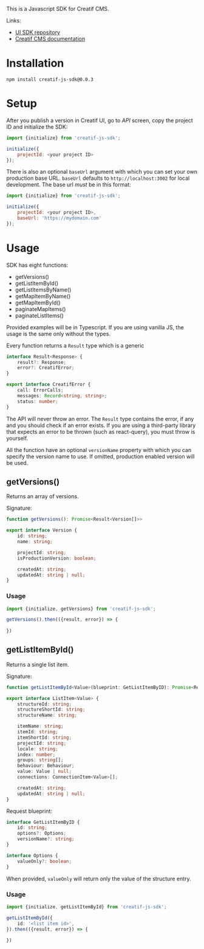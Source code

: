 This is a Javascript SDK for Creatif CMS.

Links: 
- [UI SDK repository](https://github.com/Creatif/creatif-ui-sdk)
- [Creatif CMS documentation](https://creatif.github.io/creatif-ui-sdk/#/)

# Installation

````shell
npm install creatif-js-sdk@0.0.3
````

# Setup

After you publish a version in Creatif UI, go to _API_ screen, copy the project ID and initialize
the SDK:

````javascript
import {initialize} from 'creatif-js-sdk';

initialize({
    projectId: <your project ID>
});
````

There is also an optional `baseUrl` argument with which you can set your own production base URL. `baseUrl`
defaults to `http://localhost:3002` for local development. The base url *must* be in this format:

````javascript
import {initialize} from 'creatif-js-sdk';

initialize({
    projectId: <your project ID>,
    baseUrl: 'https://mydomain.com'
});
````

# Usage

SDK has eight functions:

- getVersions()
- getListItemById()
- getListItemsByName()
- getMapItemByName()
- getMapItemById()
- paginateMapItems()
- paginateListItems()

Provided examples will be in Typescript. If you are using vanilla JS, the usage is the same only without the types.

Every function returns a `Result` type which is a generic

````ts
interface Result<Response> {
    result?: Response;
    error?: CreatifError;
}
````

````ts
export interface CreatifError {
    call: ErrorCalls;
    messages: Record<string, string>;
    status: number;
}
````

The API will never throw an error. The `Result` type contains the error, if any and you should check if an 
error exists. If you are using a third-party library that expects an error to be thrown (such as react-query),
you must throw is yourself. 

All the function have an optional `versionName` property with which you can specify the version name to use.
If omitted, production enabled version will be used.

## getVersions()

Returns an array of versions. 

Signature:

````ts
function getVersions(): Promise<Result<Version[]>>
````

````ts
export interface Version {
    id: string;
    name: string;

    projectId: string;
    isProductionVersion: boolean;

    createdAt: string;
    updatedAt: string | null;
}
````

### Usage

````ts
import {initialize, getVersions} from 'creatif-js-sdk';

getVersions().then(({result, error}) => {
    
})
````

## getListItemById()

Returns a single list item.

Signature:

````ts
function getListItemById<Value>(blueprint: GetListItemByID): Promise<Result<ListItem<Value>>>
````

````ts
export interface ListItem<Value> {
    structureId: string;
    structureShortId: string;
    structureName: string;

    itemName: string;
    itemId: string;
    itemShortId: string;
    projectId: string;
    locale: string;
    index: number;
    groups: string[];
    behaviour: Behaviour;
    value: Value | null;
    connections: ConnectionItem<Value>[];

    createdAt: string;
    updatedAt: string | null;
}
````

Request blueprint: 

````ts
interface GetListItemByID {
    id: string;
    options?: Options;
    versionName?: string;
}
````

```ts
interface Options {
    valueOnly?: boolean;
}
```

When provided, `valueOnly` will return only the value of the structure entry. 

### Usage

````ts
import {initialize, getListItemById} from 'creatif-js-sdk';

getListItemById({
    id: '<list item id>',
}).then(({result, error}) => {
    
})
````





